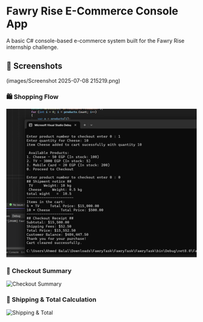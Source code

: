 
#  Fawry Rise E-Commerce Console App
A basic C# console-based e-commerce system built for the Fawry Rise internship challenge.


## 📸 Screenshots
(images/Screenshot 2025-07-08 215219.png)
### 🛍️ Shopping Flow
![Shopping Flow](https://github.com/a7medbelal/FawryTask/blob/bcff0d8b8217432b91e790e1a3eea7466db47acf/FawryTask/images/Screenshot%202025-07-08%20214940.png)

### 🧾 Checkout Summary
![Checkout Summary](images/Screenshot%202025-07-08%20215030.png)

### 🚚 Shipping & Total Calculation
![Shipping & Total](images/Screenshot%202025-07-08%20215219.png)

